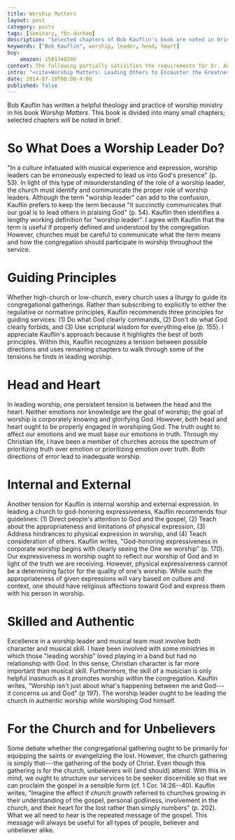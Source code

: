 ```yaml
---
title: Worship Matters
layout: post
category: posts
tags: [seminary, fbc-durham]
description: "Selected chapters of Bob Kauflin's book are noted in brief."
keywords: ["Bob Kauflin", worship, leader, head, heart]
buy:
    amazon: 158134824X
context: The following partially satisifies the requirements for Dr. Andrew Davis' Pastoral Internship class at Southeastern Baptist Theological Seminary.
intro: "<cite>Worship Matters: Leading Others to Encounter the Greatness of God</cite>. By Bob Kauflin. Wheaton: Crossway, 2008, 260 pp., $11.29 Paperback."
date: 2014-07-18T08:00-4:00
published: false
---
```


Bob Kauflin has written a helpful theology and practice of worship ministry in his book *Worship Matters*. This book is divided into many small chapters; selected chapters will be noted in brief.

# So What Does a Worship Leader Do?

"In a culture infatuated with musical experience and expression, worship leaders can be erroneously expected to lead us into God's presence" (p. 53). In light of this type of misunderstanding of the role of a worship leader, the church must identify and communicate the proper role of worship leaders. Although the term "worship leader" can add to the confusion, Kauflin prefers to keep the term because "it succinctly communicates that our goal is to lead others in praising God" (p. 54). Kauflin then identifies a lengthy working definition for "worship leader". I agree with Kauflin that the term is useful if properly defined and understood by the congregation. However, churches must be careful to communicate what the term means and how the congregation should participate in worship throughout the service.

# Guiding Principles

Whether high-church or low-church, every church uses a liturgy to guide its congregational gatherings. Rather than subscribing to explicitly to either the regulative or normative principles, Kauflin recommends three principles for guiding services: (1) Do what God clearly commands, (2) Don't do what God clearly forbids, and (3) Use scriptural wisdom for everything else (p. 155). I appreciate Kauflin's approach because it highlights the best of both principles. Within this, Kauflin recognizes a tension between possible directions and uses remaining chapters to walk through some of the tensions he finds in leading worship.

# Head and Heart

In leading worship, one persistent tension is between the head and the heart. Neither emotions nor knowledge are the goal of worship; the goal of worship is corporately knowing and glorifying God. However, both head and heart ought to be properly engaged in worshiping God. The truth ought to affect our emotions and we must base our emotions in truth. Through my Christian life, I have been a member of churches across the spectrum of prioritizing truth over emotion or prioritizing emotion over truth. Both directions of error lead to inadequate worship. 

# Internal and External

Another tension for Kauflin is internal worship and external expression. In leading a church to god-honoring expressiveness, Kauflin recommends four guidelines: (1) Direct people's attention to God and the gospel, (2) Teach about the appropriateness and limitations of physical expression, (3) Address hindrances to physical expression in worship, and (4) Teach consideration of others. Kauflin writes, "God-honoring expressiveness in corporate worship begins with clearly seeing the One we worship" (p. 170). Our expressiveness in worship ought to reflect our worship of God and in light of the truth we are receiving. However, physical expressiveness cannot be a determining factor for the quality of one's worship. While such the appropriateness of given expressions will vary based on culture and context, one should have religious affections toward God and express them with his person in worship.

# Skilled and Authentic

Excellence in a worship leader and musical team must involve both character and musical skill. I have been involved with some ministries in which those "leading worship" loved playing in a band but had no relationship with God. In this sense, Christian character is far more important than musical skill. Furthermore, the skill of a musician is only helpful inasmuch as it promotes worship within the congregation. Kauflin writes, "Worship isn't just about what's happening between me and God---it concerns *us* and God" (p 197). The worship leader ought to be leading  the church in authentic worship while worshiping God himself. 

# For the Church and for Unbelievers

Some debate whether the congregational gathering ought to be primarily for equipping the saints or evangelizing the lost. However, the church gathering is simply that---the gathering of the body of Christ. Even though this gathering is for the church, unbelievers will (and should) attend. With this in mind, we ought to structure our services to be seeker discernible so that we can proclaim the gospel in a sensible form (cf. 1 Cor. 14:26--40). Kauflin writes, "Imagine the effect if *church growth* referred to churches growing in their understanding of the gospel, personal godliness, involvement in the church, and their heart for the lost rather than simply numbers" (p. 202). What we all need to hear is the repeated message of the gospel. This message will always be useful for all types of people, believer and unbeliever alike.